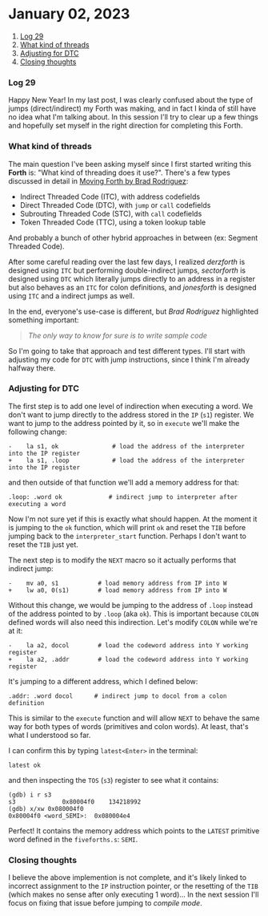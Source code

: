 # January 02, 2023

1. [Log 29](#log-29)
2. [What kind of threads](#what-kind-of-threads)
3. [Adjusting for DTC](#adjusting-for-dtc)
4. [Closing thoughts](#closing-thoughts)

### Log 29

Happy New Year! In my last post, I was clearly confused about the type of jumps (direct/indirect) my Forth was making, and in fact I kinda of still have no idea what I'm talking about. In this session I'll try to clear up a few things and hopefully set myself in the right direction for completing this Forth.

### What kind of threads

The main question I've been asking myself since I first started writing this **Forth** is: "What kind of threading does it use?". There's a few types discussed in detail in [Moving Forth by Brad Rodriguez](https://www.bradrodriguez.com/papers/moving1.htm):

* Indirect Threaded Code (ITC), with address codefields
* Direct Threaded Code (DTC), with `jump` or `call` codefields
* Subrouting Threaded Code (STC), with `call` codefields
* Token Threaded Code (TTC), using a token lookup table

And probably a bunch of other hybrid approaches in between (ex: Segment Threaded Code).

After some careful reading over the last few days, I realized _derzforth_ is designed using `ITC` but performing double-indirect jumps, _sectorforth_ is designed using `DTC` which literally jumps directly to an address in a register but also behaves as an `ITC` for colon definitions, and _jonesforth_ is designed using `ITC` and a indirect jumps as well.

In the end, everyone's use-case is different, but _Brad Rodriguez_ highlighted something important:

> _The only way to know for sure is to write sample code_

So I'm going to take that approach and test different types. I'll start with adjusting my code for `DTC` with jump instructions, since I think I'm already halfway there.

### Adjusting for DTC

The first step is to add one level of indirection when executing a word. We don't want to jump directly to the address stored in the `IP` (`s1`) register. We want to jump to the address pointed by it, so in `execute` we'll make the following change:

```
-    la s1, ok               # load the address of the interpreter into the IP register
+    la s1, .loop            # load the address of the interpreter into the IP register
```

and then outside of that function we'll add a memory address for that:

```
.loop: .word ok             # indirect jump to interpreter after executing a word
```

Now I'm not sure yet if this is exactly what should happen. At the moment it is jumping to the `ok` function, which will print `ok` and reset the `TIB` before jumping back to the `interpreter_start` function. Perhaps I don't want to reset the `TIB` just yet.

The next step is to modify the `NEXT` macro so it actually performs that indirect jump:

```
-    mv a0, s1           # load memory address from IP into W
+    lw a0, 0(s1)        # load memory address from IP into W
```

Without this change, we would be jumping to the address of `.loop` instead of the address pointed to by `.loop` (aka `ok`). This is important because `COLON` defined words will also need this indirection. Let's modify `COLON` while we're at it:

```
-    la a2, docol        # load the codeword address into Y working register
+    la a2, .addr        # load the codeword address into Y working register
```

It's jumping to a different address, which I defined below:

```
.addr: .word docol      # indirect jump to docol from a colon definition
```

This is similar to the `execute` function and will allow `NEXT` to behave the same way for both types of words (primitives and colon words). At least, that's what I understood so far.

I can confirm this by typing `latest<Enter>` in the terminal:

```
latest ok
```

and then inspecting the `TOS` (`s3`) register to see what it contains:

```
(gdb) i r s3
s3             0x80004f0	134218992
(gdb) x/xw 0x080004f0
0x80004f0 <word_SEMI>:	0x080004e4
```

Perfect! It contains the memory address which points to the `LATEST` primitive word defined in the `fiveforths.s`: `SEMI`.

### Closing thoughts

I believe the above implemention is not complete, and it's likely linked to incorrect assignment to the `IP` instruction pointer, or the resetting of the `TIB` (which makes no sense after only executing 1 word)... In the next session I'll focus on fixing that issue before jumping to _compile mode_.
